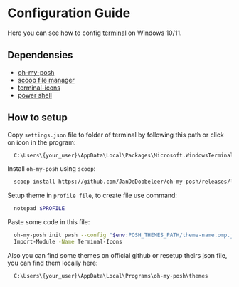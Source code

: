 
# Configuration Guide 
Here you can see how to config [terminal](https://www.microsoft.com/store/productId/9N0DX20HK701?ocid=pdpshare) on Windows 10/11.


## Dependensies

 - [oh-my-posh](https://ohmyposh.dev/)
 - [scoop file manager](https://scoop.sh/)
 - [terminal-icons](https://www.powershellgallery.com/packages/Terminal-Icons/0.9.0)
 - [power shell](https://www.microsoft.com/store/productId/9MZ1SNWT0N5D?ocid=pdpshare)



## How to setup

Copy `settings.json` file to folder of terminal by following this path or click on icon in the program:

```bash
  C:\Users\{your_user}\AppData\Local\Packages\Microsoft.WindowsTerminal\LocalState
```

Install `oh-my-posh` using `scoop`:

```bash
  scoop install https://github.com/JanDeDobbeleer/oh-my-posh/releases/latest/download/oh-my-posh.json
```

Setup theme in `profile file`, to create file use command:

```bash
  notepad $PROFILE
```

Paste some code in this file:

```bash
  oh-my-posh init pwsh --config "$env:POSH_THEMES_PATH/theme-name.omp.json" | Invoke-Expression
  Import-Module -Name Terminal-Icons
```

Also you can find some themes on official github or resetup theirs json file, you can find them locally here:

```bash
  C:\Users\{your_user}\AppData\Local\Programs\oh-my-posh\themes
```

